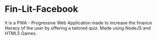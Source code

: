 # Fin-Lit-Facebook

It is a PWA - Progressive Web Application made to increase the finance literacy of the user by offering a tailored quiz. Made using NodeJS and HTML5 Games.
